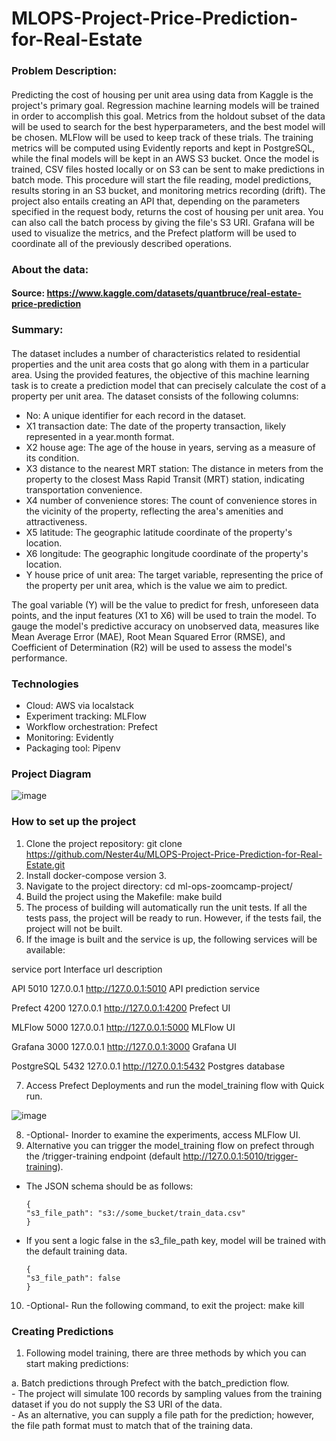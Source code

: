 # MLOPS-Project-Price-Prediction-for-Real-Estate
### Problem Description:
#### 
Predicting the cost of housing per unit area using data from Kaggle is the project's primary goal. Regression machine learning models will be trained in order to accomplish this goal. Metrics from the holdout subset of the data will be used to search for the best hyperparameters, and the best model will be chosen. MLFlow will be used to keep track of these trials. The training metrics will be computed using Evidently reports and kept in PostgreSQL, while the final models will be kept in an AWS S3 bucket. Once the model is trained, CSV files hosted locally or on S3 can be sent to make predictions in batch mode. This procedure will start the file reading, model predictions, results storing in an S3 bucket, and monitoring metrics recording (drift).
The project also entails creating an API that, depending on the parameters specified in the request body, returns the cost of housing per unit area. You can also call the batch process by giving the file's S3 URI.
Grafana will be used to visualize the metrics, and the Prefect platform will be used to coordinate all of the previously described operations.
### About the data:
#### Source: https://www.kaggle.com/datasets/quantbruce/real-estate-price-prediction
### Summary:
#### 
The dataset includes a number of characteristics related to residential properties and the unit area costs that go along with them in a particular area. Using the provided features, the objective of this machine learning task is to create a prediction model that can precisely calculate the cost of a property per unit area.
The dataset consists of the following columns:
-	No: A unique identifier for each record in the dataset.
-	X1 transaction date: The date of the property transaction, likely represented in a year.month format.
-	X2 house age: The age of the house in years, serving as a measure of its condition.
- X3 distance to the nearest MRT station: The distance in meters from the property to the closest Mass Rapid Transit (MRT) station, indicating transportation convenience.
-	X4 number of convenience stores: The count of convenience stores in the vicinity of the property, reflecting the area's amenities and attractiveness.
-	X5 latitude: The geographic latitude coordinate of the property's location.
-	X6 longitude: The geographic longitude coordinate of the property's location.
-	Y house price of unit area: The target variable, representing the price of the property per unit area, which is the value we aim to predict.

The goal variable (Y) will be the value to predict for fresh, unforeseen data points, and the input features (X1 to X6) will be used to train the model. To gauge the model's predictive accuracy on unobserved data, measures like Mean Average Error (MAE), Root Mean Squared Error (RMSE), and Coefficient of Determination (R2) will be used to assess the model's performance.
### Technologies
-	Cloud: AWS via localstack
-	Experiment tracking: MLFlow
-	Workflow orchestration: Prefect
-	Monitoring: Evidently
-	Packaging tool: Pipenv

### Project Diagram
![image](https://github.com/user-attachments/assets/e5f8949e-9cd6-4bc9-abe0-dca66c09f921)

### How to set up the project

1.	Clone the project repository:
git clone https://github.com/Nester4u/MLOPS-Project-Price-Prediction-for-Real-Estate.git
2.	Install docker-compose version 3.
3.	Navigate to the project directory:
cd ml-ops-zoomcamp-project/
4.	Build the project using the Makefile:
make build
5.	The process of building will automatically run the unit tests. If all the tests pass, the project will be ready to run. However, if the tests fail, the project will not be built.
6.	If the image is built and the service is up, the following services will be available:
   
service	port	Interface	url	description

API	5010	127.0.0.1	http://127.0.0.1:5010 API prediction service

Prefect	4200	127.0.0.1	http://127.0.0.1:4200 Prefect UI

MLFlow	5000	127.0.0.1	http://127.0.0.1:5000 MLFlow UI

Grafana	3000	127.0.0.1	http://127.0.0.1:3000 Grafana UI

PostgreSQL	5432	127.0.0.1	http://127.0.0.1:5432 Postgres database

7.	Access Prefect Deployments and run the model_training flow with Quick run.

![image](https://github.com/user-attachments/assets/5f4a37b7-aba0-4056-85bb-1fee4dcc8247)

8.	-Optional- Inorder to examine the experiments, access MLFlow UI.
9.	Alternative you can trigger the model_training flow on prefect through the /trigger-training endpoint (default http://127.0.0.1:5010/trigger-training).
-	The JSON schema should be as follows:
  
        {
	    "s3_file_path": "s3://some_bucket/train_data.csv"
        }

-	If you sent a logic false in the s3_file_path key, model will be trained with the default training data.

        {
        "s3_file_path": false
        }

10.	-Optional- Run the following command, to exit the project:
make kill

### Creating Predictions
1.	Following model training, there are three methods by which you can start making predictions:
   
a.	Batch predictions through Prefect with the batch_prediction flow.   
     -	The project will simulate 100 records by sampling values from the training dataset if you do not supply the S3 URI of the data.     
     -	As an alternative, you can supply a file path for the prediction; however, the file path format must to match that of the training data.




